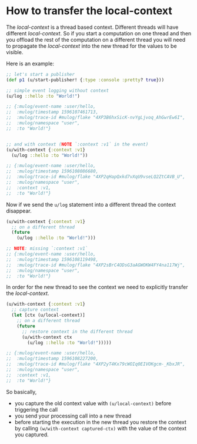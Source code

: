 # How to transfer the local-context

The *local-context* is a thread based context.  Different threads will
have different *local-context*.  So if you start a computation on one
thread and then you offload the rest of the computation on a different
thread you will need to propagate the *local-context* into the new
thread for the values to be visible.

Here is an example:

``` clojure
;; let's start a publisher
(def p1 (u/start-publisher! {:type :console :pretty? true}))

;; simple event logging without context
(u/log ::hello :to "World!")

;; {:mulog/event-name :user/hello,
;;  :mulog/timestamp 1596107461713,
;;  :mulog/trace-id #mulog/flake "4XP3B6hxSicK-nvYgLjvoq_AhGwrEw6I",
;;  :mulog/namespace "user",
;;  :to "World!"}


;; and with context (NOTE `:context :v1` in the event)
(u/with-context {:context :v1}
  (u/log ::hello :to "World!"))

;; {:mulog/event-name :user/hello,
;;  :mulog/timestamp 1596108086680,
;;  :mulog/trace-id #mulog/flake "4XP2qHapQxkd7vXqU9vseLQ2ZtCAVB_U",
;;  :mulog/namespace "user",
;;  :context :v1,
;;  :to "World!"}

```


Now if we send the `u/log` statement into a different thread the
context disappear.

``` clojure
(u/with-context {:context :v1}
  ;; on a different thread
  (future
    (u/log ::hello :to "World!")))

;; NOTE: missing `:context :v1`
;; {:mulog/event-name :user/hello,
;;  :mulog/timestamp 1596108119498,
;;  :mulog/trace-id #mulog/flake "4XP2sBrC4ODsG3aAGWOKW4FY4na117Wj",
;;  :mulog/namespace "user",
;;  :to "World!"}
```

In order for the new thread to see the context we need to explicitly
transfer the *local-context*.


``` clojure
(u/with-context {:context :v1}
  ;; capture context
  (let [ctx (u/local-context)]
    ;; on a different thread
    (future
      ;; restore context in the different thread
      (u/with-context ctx
        (u/log ::hello :to "World!")))))

;; {:mulog/event-name :user/hello,
;;  :mulog/timestamp 1596108227200,
;;  :mulog/trace-id #mulog/flake "4XP2yT4Kx79cWOIq0EIVOKgcm-_KbxJR",
;;  :mulog/namespace "user",
;;  :context :v1,
;;  :to "World!"}

```

So basically,

  * you capture the old context value with `(u/local-context)` before
    triggering the call
  * you send your processing call into a new thread
  * before starting the execution in the new thread you restore the
    context by calling `(w/with-context captured-ctx)` with the value
    of the context you captured.
